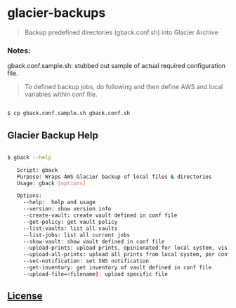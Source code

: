# glacier-backups

> Backup predefined directories (gback.conf.sh) into Glacier Archive

### Notes:
gback.conf.sample.sh: stubbed out sample of actual required configuration file.

> To defined backup jobs, do following and then define AWS and local variables
within conf file.

```sh

$ cp gback.conf.sample.sh gback.conf.sh

```

## Glacier Backup Help

```sh

$ gback --help

   Script: gback
   Purpose: Wraps AWS Glacier backup of local files & directories
   Usage: gback [options]

   Options:
     --help:  help and usage
     --version: show version info
     --create-vault: create vault defined in conf file
     --get-policy: get vault policy
     --list-vaults: list all vaults
     --list-jobs: list all current jobs
     --show-vault: show vault defined in conf file
     --upload-prints: upload prints, opinionated for local system, vis conf file
     --upload-all-prints: upload all prints from local system, per conf file
     --set-notification: set SNS notification
     --get-inventory: get inventory of vault defined in conf file
     --upload-file=<filename): upload specific file

```

## [License](LICENSE.md)
